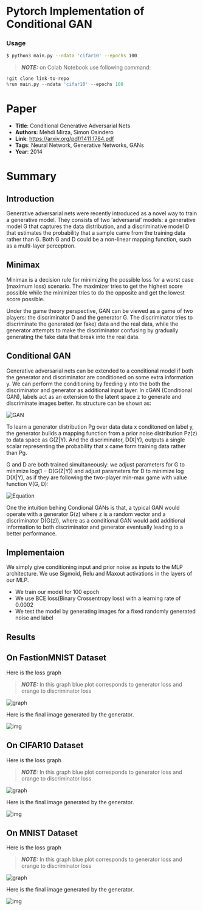 # Pytorch Implementation of Conditional GAN 
### Usage
```bash
$ python3 main.py --ndata 'cifar10' --epochs 100
```
> **_NOTE:_** on Colab Notebook use following command:
```python
!git clone link-to-repo
%run main.py --ndata 'cifar10' --epochs 100 
```
# Paper

* **Title**: Conditional Generative Adversarial Nets
* **Authors**: Mehdi Mirza, Simon Osindero
* **Link**: https://arxiv.org/pdf/1411.1784.pdf
* **Tags**: Neural Network, Generative Networks, GANs
* **Year**: 2014

# Summary 

## Introduction

Generative adversarial nets were recently introduced as a novel way to train a generative model.
They consists of two ‘adversarial’ models: a generative model G that captures the data distribution, and a discriminative model D that estimates the probability that a sample came from the training
data rather than G. Both G and D could be a non-linear mapping function, such as a multi-layer perceptron.

## Minimax

Minimax is a decision rule for minimizing the possible loss for a worst case (maximum loss) scenario. 
The maximizer tries to get the highest score possible while the minimizer tries to do the opposite and get the lowest score possible.

Under the game theory perspective, GAN can be viewed as a game of two players: the discriminator D and the generator G. 
The discriminator tries to discriminate the generated (or fake) data and the real data, while the generator attempts to make the discriminator
confusing by gradually generating the fake data that break into the real data. 

## Conditional GAN

Generative adversarial nets can be extended to a conditional model if both the generator and discriminator are conditioned on some extra information y. We can perform the conditioning by feeding y into the both the discriminator and generator as additional input layer. 
In cGAN (Conditional GAN), labels act as an extension to the latent space z to generate and discriminate images better. 
Its structure can be shown as:

![GAN](https://golden-storage-production.s3.amazonaws.com/topic_images/23a36a66d85947c7a0fe4a2ced52914e.png)

To learn a generator distribution Pg over data data x conditoned on label y, the generator builds a mapping function from
a prior noise distribution Pz(z) to data space as G(Z|Y). And the discriminator, D(X|Y), outputs
a single scalar representing the probability that x came form training data rather than Pg.

G and D are both trained simultaneously: we adjust parameters for G to minimize log(1 − D(G(Z|Y))
and adjust parameters for D to minimize log D(X|Y), as if they are following the two-player min-max
game with value function V(G, D):

![Equation](https://miro.medium.com/max/1400/1*l2tSqFN0Afwizm4LgalCGg.png)

One the intuition behing Condional GANs is that, a typical GAN would operate with a generator G(z) where z is a random vector and a discriminator D(G(z)), where as a conditional GAN would add additional information to both discriminator and generator eventually leading to a better performance.

## Implementaion

We simply give conditioning input and prior noise as inputs to the MLP architecture. We use Sigmoid, Relu and Maxout activations in the layers of our MLP. 

- We train our model for 100 epoch 
- We use BCE loss(Binary Crossentropy loss) with a learning rate of 0.0002
- We test the model by generating images for a fixed randomly generated noise and label

## Results

## On FastionMNIST Dataset

Here is the loss graph
> **_NOTE:_** In this graph blue plot corresponds to generator loss and orange to discriminator loss

![graph](https://github.com/ayush12gupta/model-zoo/blob/master/generative_models/cGAN_PyTorch/assets/plot_fmnist.png)

Here is the final image generated by the generator.

![img](https://github.com/ayush12gupta/model-zoo/blob/master/generative_models/cGAN_PyTorch/assets/fmnist.png)

## On CIFAR10 Dataset

Here is the loss graph
> **_NOTE:_** In this graph blue plot corresponds to generator loss and orange to discriminator loss

![graph](https://github.com/ayush12gupta/model-zoo/blob/master/generative_models/cGAN_PyTorch/assets/plot_cifar.png)

Here is the final image generated by the generator.

![img](https://github.com/ayush12gupta/model-zoo/blob/master/generative_models/cGAN_PyTorch/assets/cifar.png)

## On MNIST Dataset

Here is the loss graph
> **_NOTE:_** In this graph blue plot corresponds to generator loss and orange to discriminator loss

![graph](https://github.com/ayush12gupta/model-zoo/blob/master/generative_models/cGAN_PyTorch/assets/plot_mnist.png)

Here is the final image generated by the generator.

![img](https://github.com/ayush12gupta/model-zoo/blob/master/generative_models/cGAN_PyTorch/assets/mnist.png)
